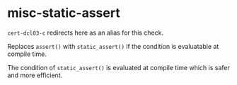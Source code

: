 misc-static-assert
==================

`cert-dcl03-c` redirects here as an alias for this check.

Replaces `assert()` with `static_assert()` if the condition is
evaluatable at compile time.

The condition of `static_assert()` is evaluated at compile time which is
safer and more efficient.
